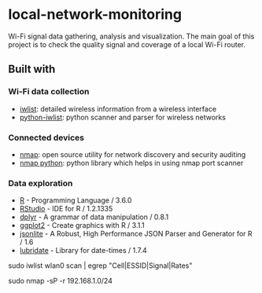 # local-network-monitoring

Wi-Fi signal data gathering, analysis and visualization.
The main goal of this project is to check the quality signal and coverage of a local Wi-Fi router.

## Built with

### Wi-Fi data collection

- [iwlist](https://linux.die.net/man/8/iwlist): detailed wireless information from a wireless interface
- [python-iwlist](https://github.com/iancoleman/python-iwlist): python scanner and parser for wireless networks
 
### Connected devices
- [nmap](https://nmap.org/): open source utility for network discovery and security auditing
- [nmap python](https://xael.org/pages/python-nmap-en.html): python library which helps in using nmap port scanner

### Data exploration

- [R](https://www.r-project.org/) - Programming Language / 3.6.0
- [RStudio](https://www.rstudio.com/) - IDE for R / 1.2.1335
- [dplyr](https://dplyr.tidyverse.org/) - A grammar of data manipulation / 0.8.1
- [ggplot2](https://ggplot2.tidyverse.org/) - Create graphics with R / 3.1.1
- [jsonlite](https://github.com/jeroen/jsonlite) - A Robust, High Performance JSON Parser and Generator for R / 1.6
- [lubridate](https://lubridate.tidyverse.org/) - Library for date-times / 1.7.4




sudo iwlist wlan0 scan | egrep "Cell|ESSID|Signal|Rates"

sudo nmap -sP -r 192.168.1.0/24
